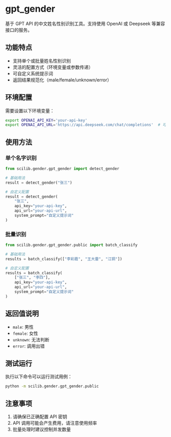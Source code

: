 # gpt_gender

基于 GPT API 的中文姓名性别识别工具。支持使用 OpenAI 或 Deepseek 等兼容接口的服务。

## 功能特点

- 支持单个或批量姓名性别识别
- 灵活的配置方式（环境变量或参数传递）
- 可自定义系统提示词
- 返回结果规范化（male/female/unknown/error）

## 环境配置

需要设置以下环境变量：

```bash
export OPENAI_API_KEY='your-api-key'
export OPENAI_API_URL='https://api.deepseek.com/chat/completions'  # 可选，默认使用 deepseek 接口
```

## 使用方法

### 单个名字识别

```python
from scilib.gender.gpt_gender import detect_gender

# 基础用法
result = detect_gender("张三")

# 自定义配置
result = detect_gender(
    "张三",
    api_key="your-api-key",
    api_url="your-api-url",
    system_prompt="自定义提示词"
)
```

### 批量识别

```python
from scilib.gender.gpt_gender.public import batch_classify

# 基础用法
results = batch_classify(["李彩霞", "王大雷", "江铜"])

# 自定义配置
results = batch_classify(
    ["张三", "李四"],
    api_key="your-api-key",
    api_url="your-api-url",
    system_prompt="自定义提示词"
)
```

## 返回值说明

- `male`: 男性
- `female`: 女性
- `unknown`: 无法判断
- `error`: 调用出错

## 测试运行

执行以下命令可以运行测试用例：

```bash
python -m scilib.gender.gpt_gender.public
```

## 注意事项

1. 请确保已正确配置 API 密钥
2. API 调用可能会产生费用，请注意使用频率
3. 批量处理时建议控制并发数量
